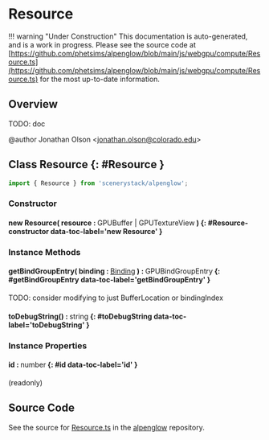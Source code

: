 # Resource

!!! warning "Under Construction"
    This documentation is auto-generated, and is a work in progress. Please see the source code at
    [https://github.com/phetsims/alpenglow/blob/main/js/webgpu/compute/Resource.ts](https://github.com/phetsims/alpenglow/blob/main/js/webgpu/compute/Resource.ts) for the most up-to-date information.

## Overview

TODO: doc

@author Jonathan Olson &lt;jonathan.olson@colorado.edu&gt;

## Class Resource {: #Resource }


```js
import { Resource } from 'scenerystack/alpenglow';
```
### Constructor

#### new Resource( resource : <span style="font-weight: 400;">GPUBuffer | GPUTextureView</span> ) {: #Resource-constructor data-toc-label='new Resource' }

### Instance Methods

#### getBindGroupEntry( binding : <span style="font-weight: 400;">[Binding](../alpenglow/Binding.md)</span> ) : <span style="font-weight: 400;">GPUBindGroupEntry</span> {: #getBindGroupEntry data-toc-label='getBindGroupEntry' }

TODO: consider modifying to just BufferLocation or bindingIndex

#### toDebugString() : <span style="font-weight: 400;"><span style="color: hsla(calc(var(--md-hue) + 180deg),80%,40%,1);">string</span></span> {: #toDebugString data-toc-label='toDebugString' }

### Instance Properties

#### id : <span style="font-weight: 400;"><span style="color: hsla(calc(var(--md-hue) + 180deg),80%,40%,1);">number</span></span> {: #id data-toc-label='id' }

(readonly)



## Source Code

See the source for [Resource.ts](https://github.com/phetsims/alpenglow/blob/main/js/webgpu/compute/Resource.ts) in the [alpenglow](https://github.com/phetsims/alpenglow) repository.

